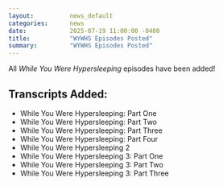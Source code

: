 ```yaml
---
layout:          news_default
categories:      news
date:            2025-07-19 11:00:00 -0400
title:           "WYWHS Episodes Posted"
summary:         "WYWHS Episodes Posted"
---
```


All *While You Were Hypersleeping* episodes have been added!

## Transcripts Added:
* While You Were Hypersleeping: Part One
* While You Were Hypersleeping: Part Two
* While You Were Hypersleeping: Part Three
* While You Were Hypersleeping: Part Four
* While You Were Hypersleeping 2
* While You Were Hypersleeping 3: Part One
* While You Were Hypersleeping 3: Part Two
* While You Were Hypersleeping 3: Part Three
